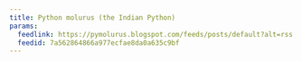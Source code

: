 ```yaml
---
title: Python molurus (the Indian Python)
params:
  feedlink: https://pymolurus.blogspot.com/feeds/posts/default?alt=rss
  feedid: 7a562864866a977ecfae8da0a635c9bf
---
```

